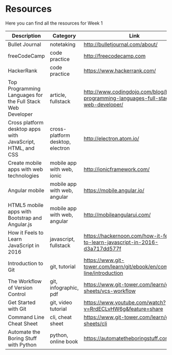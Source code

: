 # Resources
Here you can find all the resources for Week 1


| Description                                                | Category                         | Link                                                                                |
|------------------------------------------------------------|----------------------------------|-------------------------------------------------------------------------------------|
| Bullet Journal                                             | notetaking                       | http://bulletjournal.com/about/                                                     |
| freeCodeCamp                                               | code practice                    | http://freecodecamp.com                                                             |
| HackerRank                                                 | code practice                    | https://www.hackerrank.com/                                                         |
| Top Programming Languages for the Full Stack Web Developer | article, fullstack               | http://www.codingdojo.com/blog/best-programming-languages-full-stack-web-developer/ |
| Cross platform desktop apps with JavaScript, HTML, and CSS | cross-platform desktop, electron | http://electron.atom.io/                                                            |
| Create mobile apps with web technologies                   | mobile app with web, ionic       | http://ionicframework.com/                                                          |
| Angular mobile                                             | mobile app with web, angular     | https://mobile.angular.io/                                                          |
| HTML5 mobile apps with Bootstrap and Angular.js            | mobile app with web, angular     | http://mobileangularui.com/                                                         |
| How it Feels to Learn JavaScript in 2016                   | javascript, fullstack            | https://hackernoon.com/how-it-feels-to-learn-javascript-in-2016-d3a717dd577f        |
| Introduction to Git                                        | git, tutorial                    | https://www.git-tower.com/learn/git/ebook/en/command-line/introduction              |
| The Workflow of Version Control                            | git, infographic, pdf            | https://www.git-tower.com/learn/cheat-sheets/vcs-workflow                           |
| Get Started with Git                                       | git, video tutorial              | https://www.youtube.com/watch?v=RrdECLvHW6g&feature=share                           |
| Command Line Cheat Sheet                                   | cli, cheat sheet                 | https://www.git-tower.com/learn/cheat-sheets/cli                                    |
| Automate the Boring Stuff with Python                      | python, online book              | https://automatetheboringstuff.com/                                                 |